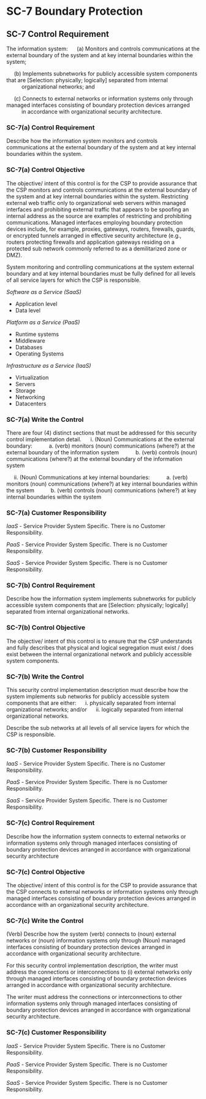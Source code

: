 # SC-7 Boundary Protection
## SC-7 Control Requirement
The information system:
&nbsp;&nbsp;&nbsp;&nbsp;&nbsp;(a)	Monitors and controls communications at the external boundary of the system and at key internal boundaries within the system;

&nbsp;&nbsp;&nbsp;&nbsp;&nbsp;(b)	Implements subnetworks for publicly accessible system components that are [Selection: physically; logically] separated from internal
&nbsp;&nbsp;&nbsp;&nbsp;&nbsp;&nbsp;&nbsp;&nbsp;&nbsp;&nbsp;organizational networks; and

&nbsp;&nbsp;&nbsp;&nbsp;&nbsp;(c)	Connects to external networks or information systems only through managed interfaces consisting of boundary protection devices arranged
&nbsp;&nbsp;&nbsp;&nbsp;&nbsp;&nbsp;&nbsp;&nbsp;&nbsp;&nbsp;in accordance with organizational security architecture.
### SC-7(a) Control Requirement
Describe how the information system monitors and controls communications at the external boundary of the system and at key internal boundaries within the system.
### SC-7(a) Control Objective
The objective/ intent of this control is for the CSP to provide assurance that the CSP monitors and controls communications at the external boundary of the system and at key internal boundaries within the system. Restricting external web traffic only to organizational web servers within managed interfaces and prohibiting external traffic that appears to be spoofing an internal address as the source are examples of restricting and prohibiting communications. Managed interfaces employing boundary protection devices include, for example, proxies, gateways, routers, firewalls, guards, or encrypted tunnels arranged in effective security architecture (e.g., routers protecting firewalls and application gateways residing on a protected sub network commonly referred to as a demilitarized zone or DMZ).

System monitoring and controlling communications at the system external boundary and at key internal boundaries must be fully defined for all levels of all service layers for which the CSP is responsible.

_Software as a Service (SaaS)_
  * Application level
  * Data level

_Platform as a Service (PaaS)_
  * Runtime systems
  * Middleware
  * Databases
  * Operating Systems

_Infrastructure as a Service (IaaS)_
  * Virtualization
  * Servers
  * Storage
  * Networking
  * Datacenters
### SC-7(a) Write the Control
There are four (4) distinct sections that must be addressed for this security control implementation detail.
&nbsp;&nbsp;&nbsp;&nbsp;&nbsp;i.	(Noun) Communications at the external boundary:
&nbsp;&nbsp;&nbsp;&nbsp;&nbsp;&nbsp;&nbsp;&nbsp;&nbsp;&nbsp;a.	(verb) monitors (noun) communications (where?) at the external boundary of the information system
&nbsp;&nbsp;&nbsp;&nbsp;&nbsp;&nbsp;&nbsp;&nbsp;&nbsp;&nbsp;b.	(verb) controls (noun) communications (where?) at the external boundary of the information system

&nbsp;&nbsp;&nbsp;&nbsp;&nbsp;ii.	(Noun) Communications at key internal boundaries:
&nbsp;&nbsp;&nbsp;&nbsp;&nbsp;&nbsp;&nbsp;&nbsp;&nbsp;&nbsp;a.	(verb) monitors (noun) communications (where?) at key internal boundaries within the system
&nbsp;&nbsp;&nbsp;&nbsp;&nbsp;&nbsp;&nbsp;&nbsp;&nbsp;&nbsp;b.	(verb) controls (noun) communications (where?) at key internal boundaries within the system
### SC-7(a) Customer Responsibility
*IaaS* - Service Provider System Specific. There is no Customer Responsibility.

*PaaS* - Service Provider System Specific. There is no Customer Responsibility.

*SaaS* - Service Provider System Specific. There is no Customer Responsibility.
### SC-7(b) Control Requirement
Describe how the information system implements subnetworks for publicly accessible system components that are [Selection: physically; logically] separated from internal organizational networks.
### SC-7(b) Control Objective
The objective/ intent of this control is to ensure that the CSP understands and fully describes that physical and logical segregation must exist / does exist between the internal organizational network and publicly accessible system components.
### SC-7(b) Write the Control
This security control implementation description must describe how the system implements sub networks for publicly accessible system components that are either:
&nbsp;&nbsp;&nbsp;&nbsp;&nbsp;i.	physically separated from internal organizational networks; and/or
&nbsp;&nbsp;&nbsp;&nbsp;&nbsp;ii.	logically separated from internal organizational networks.

Describe the sub networks at all levels of all service layers for which the CSP is responsible.
### SC-7(b) Customer Responsibility
*IaaS* - Service Provider System Specific. There is no Customer Responsibility.

*PaaS* - Service Provider System Specific. There is no Customer Responsibility.

*SaaS* - Service Provider System Specific. There is no Customer Responsibility.
### SC-7(c) Control Requirement
Describe how the information system connects to external networks or information systems only through managed interfaces consisting of boundary protection devices arranged in accordance with organizational security architecture
### SC-7(c) Control Objective
The objective/ intent of this control is for the CSP to provide assurance that the CSP connects to external networks or information systems only through managed interfaces consisting of boundary protection devices arranged in accordance with an organizational security architecture.
### SC-7(c) Write the Control
(Verb) Describe how the system (verb) connects to (noun) external networks or (noun) information systems only through (Noun) managed interfaces consisting of boundary protection devices arranged in accordance with organizational security architecture.

For this security control implementation description, the writer must address the connections or interconnections to (i) external networks only through managed interfaces consisting of boundary protection devices arranged in accordance with organizational security architecture.

The writer must address the connections or interconnections to other information systems only through managed interfaces consisting of boundary protection devices arranged in accordance with organizational security architecture.
### SC-7(c) Customer Responsibility
*IaaS* - Service Provider System Specific. There is no Customer Responsibility.

*PaaS* - Service Provider System Specific. There is no Customer Responsibility.

*SaaS* - Service Provider System Specific. There is no Customer Responsibility.
